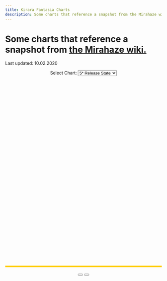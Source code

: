 ```yaml
---
title: Kirara Fantasia Charts
description: Some charts that reference a snapshot from the Mirahaze wiki.
---
```


# Some charts that reference a snapshot from [the Mirahaze wiki.](https://kirarafantasia.miraheze.org/wiki/Main_Page)
Last updated: 10.02.2020

<script src="assets/js/KiraraStats.js"></script>
<div style="text-align:center">
	<label for="chartselect">Select Chart: </label>
	<select id="chartselect">
		<option value="0" selected="selected">5* Release State</option>
		<option value="1">Rarities</option>
		<option value="2">5* Elements</option>
		<option value="3">5* Classes</option>
		<option value="4">5* Class/Attribute</option>
	</select>
</div>
<div id="chartarea" class="ui-widget-content" style="width: 100%; height: 600px; margin: 10px auto; border-bottom: 5px solid #FFCC00;">
	<canvas id="myChart"></canvas>
</div>
<div style="text-align:center">
	<button id="chartplus" class="ui-icon-triangle-1-s"></button>
	<button id="chartminus" class="ui-icon-triangle-1-n"></button>
</div>